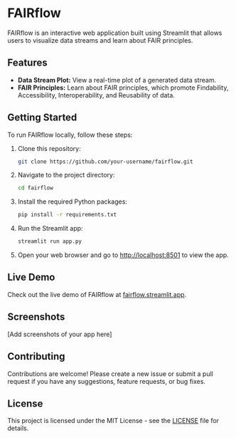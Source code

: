 
# FAIRflow

FAIRflow is an interactive web application built using Streamlit that allows users to visualize data streams and learn about FAIR principles.

## Features

- **Data Stream Plot:** View a real-time plot of a generated data stream.
- **FAIR Principles:** Learn about FAIR principles, which promote Findability, Accessibility, Interoperability, and Reusability of data.

## Getting Started

To run FAIRflow locally, follow these steps:

1. Clone this repository:

   ```bash
   git clone https://github.com/your-username/fairflow.git
   ```

2. Navigate to the project directory:

   ```bash
   cd fairflow
   ```

3. Install the required Python packages:

   ```bash
   pip install -r requirements.txt
   ```

4. Run the Streamlit app:

   ```bash
   streamlit run app.py
   ```

5. Open your web browser and go to [http://localhost:8501](http://localhost:8501) to view the app.

## Live Demo

Check out the live demo of FAIRflow at [fairflow.streamlit.app](https://fairflow.streamlit.app).

## Screenshots

[Add screenshots of your app here]

## Contributing

Contributions are welcome! Please create a new issue or submit a pull request if you have any suggestions, feature requests, or bug fixes.

## License

This project is licensed under the MIT License - see the [LICENSE](LICENSE) file for details.


